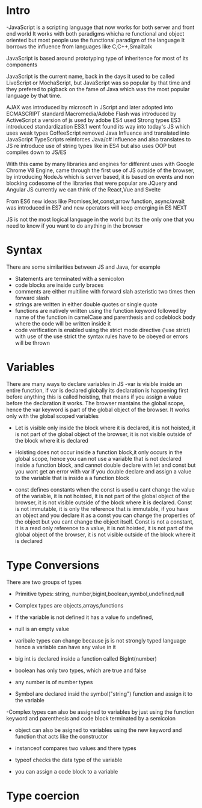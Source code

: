 # Intro

-JavaScript is a scripting language that now works for both server and front end world
It works with both paradigms whicha re functional and object oriented but most people use the functional paradigm of the language
It borrows the influence from languages like C,C++,Smalltalk

JavaScript is based around prototyping type of inheritence for most of its components

JavaScript is the current name, back in the days it used to be called LiveScript or MochaScript, but JavaScript was so popular by that time and they prefered to pigback on the fame of Java which was the most popular language by that time.

AJAX was introduced by microsoft in JScript and later adopted into ECMASCRIPT standard
Macromedia/Adobe Flash was introduced by ActiveScript a version of js used by adobe
ES4 used Strong types
ES3 introduced standardization
ES3.1 went found its way into today's JS which uses weak types
CoffeeScript removed Java Influence and translated into JavaScript
TypeScripts reinforces Java/c# influence and also translates to JS re introduce use of string types like in ES4 but also uses OOP but compiles down to JS/ES

With this came by many libraries and engines for different uses
with Google Chrome V8 Engine, came through the first use of JS outside of the browser, by introducing NodeJs which is server based, it is based on events and non blocking codesome of the libraries that were popular are JQuery and Angular JS currently we can think of the React,Vue and Svelte

From ES6 new ideas like Promises,let,const,arrow function, async/await was introduced in ES7 and new operators will keep emerging in ES NEXT

JS is not the most logical language in the world but its the only one that you need to know if you want to do anything in the browser

# Syntax

There are some similarities between JS and Java, for example
- Statements are terminated with a semicolon
- code blocks are inside curly braces
- comments are either multiline with forward slah asteristic two times then forward slash
- strings are written in either double quotes or single quote
- functions are natively written using the function keyword followed by name of the function in camelCase and parenthesis and codeblock body where the code will be written inside it
- code verification is enabled using the strict mode directive ('use strict) with use of the use strict the syntax rules have to be obeyed or errors will be thrown

# Variables

There are many ways to declare variables in JS
-var is visible inside an entire function, if var is declared globally its declaration is happening first before anything this is called hoisting, that means if you assign a value before the declaration it works. The browser mantains the global scope, hence the var keyword is part of the global object of the browser. It works only with the global scoped variables

- Let is visible only inside the block where it is declared, it is not hoisted, it is not part of the global object of the browser, it is not visible outside of the block where it is declared

- Hoisting does not occur inside a function block,it only occurs in the global scope, hence you can not use a variable that is not declared inside a function block, and cannot double declare with let and const but you wont get an error with var if you double declare and assign a value to the variable that is inside a a function block

- const defines constants when the const is used u cant change the value of the variable, it is not hoisted, it is not part of the global object of the browser, it is not visible outside of the block where it is declared. Const is not immutable, it is only the reference that is immutable, if you have an object and you declare it as a const you can change the properties of the object but you cant change the object itself.  Const is not a constant, it is a read only reference to a value, it is not hoisted, it is not part of the global object of the browser, it is not visible outside of the block where it is declared

# Type Conversions
There are two groups of types
- Primitive types: string, number,bigint,boolean,symbol,undefined,null
- Complex types are objects,arrays,functions

- If the variable is not defined it has a value fo undefined,
- null is an empty value
- varibale types can change because js is not strongly typed language hence a variable can have any value in it
- big int is declared inside a function called BigInt(number)
- boolean has only two types, which are true and false
- any number is of number types
- Symbol are declared insid the symbol("string") function and assign it to the variable

-Complex types can also be assigned to variables by just using the function keyword and parenthesis and code block terminated by a semicolon

- object can also be asigned to variables using the new keyword and function that acts like the constructor

- instanceof compares two values and there types
- typeof checks the data type of the variable
- you can assign a code block to a variable

# Type coercion
